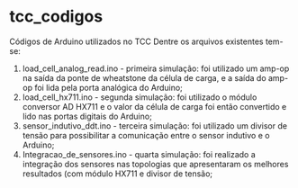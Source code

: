 # tcc_codigos
Códigos de Arduino utilizados no TCC
Dentre os arquivos existentes tem-se:
1. load_cell_analog_read.ino - primeira simulação: foi utilizado um amp-op na saída da ponte de wheatstone da célula de carga, e a saída do amp-op foi lida pela porta analógica do Arduino;
2. load_cell_hx711.ino - segunda simulação: foi utilizado o módulo conversor AD HX711 e o valor da célula de carga foi então convertido e lido nas portas digitais do Arduino;
3. sensor_indutivo_ddt.ino - terceira simulação: foi utilizado um divisor de tensão para possibilitar a comunicação entre o sensor indutivo e o Arduino;
4. Integracao_de_sensores.ino - quarta simulação: foi realizado a integração dos sensores nas topologias que apresentaram os melhores resultados (com módulo HX711 e divisor de tensão;

